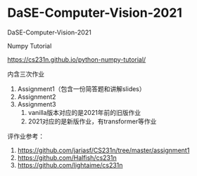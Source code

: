 # DaSE-Computer-Vision-2021
DaSE-Computer-Vision-2021



Numpy Tutorial

https://cs231n.github.io/python-numpy-tutorial/



内含三次作业

1. Assignment1（包含一份简答题和讲解slides）
2. Assignment2
3. Assignment3
   1. vanilla版本对应的是2021年前的旧版作业
   2. 2021对应的是新版作业，有transformer等作业



评作业参考：

1. https://github.com/jariasf/CS231n/tree/master/assignment1
2. https://github.com/Halfish/cs231n
3. https://github.com/lightaime/cs231n


